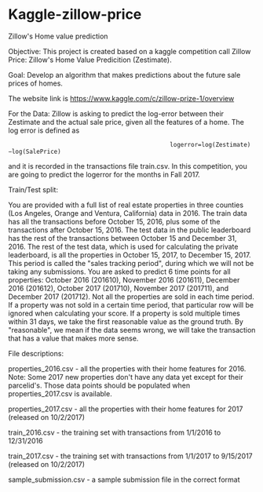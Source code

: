 # Kaggle-zillow-price
Zillow's Home value prediction

Objective:
This project is created based on a kaggle competition call Zillow Price: Zillow's Home Value Predicition (Zestimate).

Goal: Develop an algorithm that makes predictions about the future sale prices of homes.

The website link is https://www.kaggle.com/c/zillow-prize-1/overview

For the Data: 
Zillow is asking to predict the log-error between their Zestimate and the actual sale price, given all the features of a home. The log error is defined as

                                                  logerror=log(Zestimate)−log(SalePrice)
                                                  
and it is recorded in the transactions file train.csv. In this competition, you are going to predict the logerror for the months in Fall 2017. 


Train/Test split:

You are provided with a full list of real estate properties in three counties (Los Angeles, Orange and Ventura, California) data in 2016.
The train data has all the transactions before October 15, 2016, plus some of the transactions after October 15, 2016.
The test data in the public leaderboard has the rest of the transactions between October 15 and December 31, 2016.
The rest of the test data, which is used for calculating the private leaderboard, is all the properties in October 15, 2017, to December 15, 2017. This period is called the "sales tracking period", during which we will not be taking any submissions.
You are asked to predict 6 time points for all properties: October 2016 (201610), November 2016 (201611), December 2016 (201612), October 2017 (201710), November 2017 (201711), and December 2017 (201712).
Not all the properties are sold in each time period. If a property was not sold in a certain time period, that particular row will be ignored when calculating your score.
If a property is sold multiple times within 31 days, we take the first reasonable value as the ground truth. By "reasonable", we mean if the data seems wrong, we will take the transaction that has a value that makes more sense.


File descriptions:

properties_2016.csv - all the properties with their home features for 2016. Note: Some 2017 new properties don't have any data yet    except for their parcelid's. Those data points should be populated when properties_2017.csv is available.

properties_2017.csv - all the properties with their home features for 2017 (released on 10/2/2017)

train_2016.csv - the training set with transactions from 1/1/2016 to 12/31/2016

train_2017.csv - the training set with transactions from 1/1/2017 to 9/15/2017 (released on 10/2/2017)

sample_submission.csv - a sample submission file in the correct format
